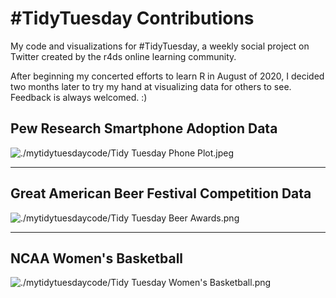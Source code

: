 # #TidyTuesday Contributions
My code and visualizations for #TidyTuesday, a weekly social project on Twitter created by the r4ds online learning community. 

After beginning my concerted efforts to learn R in August of 2020, I decided two months later to try my hand at visualizing data for others to see. Feedback is always welcomed. :)

## Pew Research Smartphone Adoption Data

![./mytidytuesdaycode/Tidy Tuesday Phone Plot.jpeg](https://raw.githubusercontent.com/elianemitchell/mytidytuesdaycode/main/Tidy%20Tuesday%20Phone%20Plot.jpeg)

---

## Great American Beer Festival Competition Data

![./mytidytuesdaycode/Tidy Tuesday Beer Awards.png](https://raw.githubusercontent.com/elianemitchell/mytidytuesdaycode/main/Tidy%20Tuesday%20Beer%20Awards.png)

---

## NCAA Women's Basketball

![./mytidytuesdaycode/Tidy Tuesday Women's Basketball.png](https://raw.githubusercontent.com/elianemitchell/mytidytuesdaycode/main/Tidy%20Tuesday%20Women's%20Basketball.png)
